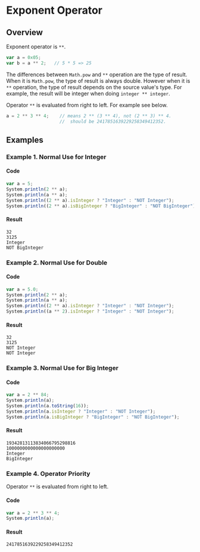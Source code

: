 # Exponent Operator

## Overview

Exponent operator is `**`.

```javascript
var a = 0x05;
var b = a ** 2;   // 5 * 5 => 25
```

The differences between `Math.pow` and `**` operation are the type of result.
When it is `Math.pow`, the type of result is always double.
However when it is `**` operation, the type of result depends on the source value's type.
For example, the result will be integer when doing `integer ** integer`.

Operator `**` is evaluated from right to left.
For example see below.

```javascript
a = 2 ** 3 ** 4;    // means 2 ** (3 ** 4), not (2 ** 3) ** 4.
                    //  should be 2417851639229258349412352.
```

## Examples

### Example 1. Normal Use for Integer

#### Code

```javascript
var a = 5;
System.println(2 ** a);
System.println(a ** a);
System.println((2 ** a).isInteger ? "Integer" : "NOT Integer");
System.println((2 ** a).isBigInteger ? "BigInteger" : "NOT BigInteger");
```

#### Result

```
32
3125
Integer
NOT BigInteger
```

### Example 2. Normal Use for Double

#### Code

```javascript
var a = 5.0;
System.println(2 ** a);
System.println(a ** a);
System.println((2 ** a).isInteger ? "Integer" : "NOT Integer");
System.println((a ** 2).isInteger ? "Integer" : "NOT Integer");
```

#### Result

```
32
3125
NOT Integer
NOT Integer
```

### Example 3. Normal Use for Big Integer

#### Code

```javascript
var a = 2 ** 84;
System.println(a);
System.println(a.toString(16));
System.println(a.isInteger ? "Integer" : "NOT Integer");
System.println(a.isBigInteger ? "BigInteger" : "NOT BigInteger");
```

#### Result

```
19342813113834066795298816
1000000000000000000000
Integer
BigInteger
```

### Example 4. Operator Priority

Operator `**` is evaluated from right to left.

#### Code

```javascript
var a = 2 ** 3 ** 4;
System.println(a);
```

#### Result

```
2417851639229258349412352
```
